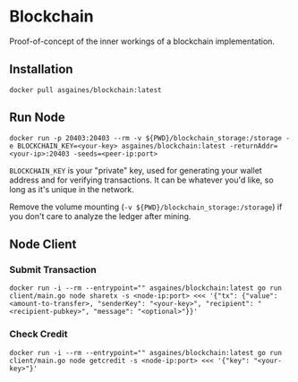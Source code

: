 # Blockchain

Proof-of-concept of the inner workings of a blockchain implementation.

## Installation

`docker pull asgaines/blockchain:latest`

## Run Node

`docker run -p 20403:20403 --rm -v ${PWD}/blockchain_storage:/storage -e BLOCKCHAIN_KEY=<your-key> asgaines/blockchain:latest -returnAddr=<your-ip>:20403 -seeds=<peer-ip:port>`

`BLOCKCHAIN_KEY` is your "private" key, used for generating your wallet address and for verifying transactions. It can be whatever you'd like, so long as it's unique in the network.

Remove the volume mounting (`-v ${PWD}/blockchain_storage:/storage`) if you don't care to analyze the ledger after mining.

## Node Client

### Submit Transaction

`docker run -i --rm --entrypoint="" asgaines/blockchain:latest go run client/main.go node sharetx -s <node-ip:port> <<< '{"tx": {"value": <amount-to-transfer>, "senderKey": "<your-key>", "recipient": "<recipient-pubkey>", "message": "<optional>"}}'`

### Check Credit

`docker run -i --rm --entrypoint="" asgaines/blockchain:latest go run client/main.go node getcredit -s <node-ip:port> <<< '{"key": "<your-key>"}'`
